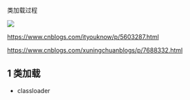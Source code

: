 类加载过程

![](https://raw.githubusercontent.com/kakaCat/kakacat.github.io/master/img/gc/class_load.jpg)

<https://www.cnblogs.com/ityouknow/p/5603287.html>

<https://www.cnblogs.com/xuningchuanblogs/p/7688332.html>

## 1 类加载



- classloader 



